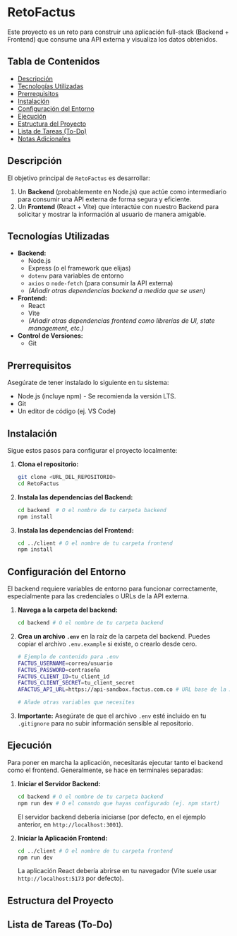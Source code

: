 # RetoFactus

Este proyecto es un reto para construir una aplicación full-stack (Backend + Frontend) que consume una API externa y visualiza los datos obtenidos.

## Tabla de Contenidos

- [Descripción](#descripción)
- [Tecnologías Utilizadas](#tecnologías-utilizadas)
- [Prerrequisitos](#prerrequisitos)
- [Instalación](#instalación)
- [Configuración del Entorno](#configuración-del-entorno)
- [Ejecución](#ejecución)
- [Estructura del Proyecto](#estructura-del-proyecto)
- [Lista de Tareas (To-Do)](#lista-de-tareas-to-do)
- [Notas Adicionales](#notas-adicionales)

## Descripción

El objetivo principal de `RetoFactus` es desarrollar:

1.  Un **Backend** (probablemente en Node.js) que actúe como intermediario para consumir una API externa de forma segura y eficiente.
2.  Un **Frontend** (React + Vite) que interactúe con nuestro Backend para solicitar y mostrar la información al usuario de manera amigable.

## Tecnologías Utilizadas

- **Backend:**
  - Node.js
  - Express (o el framework que elijas)
  - `dotenv` para variables de entorno
  - `axios` o `node-fetch` (para consumir la API externa)
  - _(Añadir otras dependencias backend a medida que se usen)_
- **Frontend:**
  - React
  - Vite
  - _(Añadir otras dependencias frontend como librerías de UI, state management, etc.)_
- **Control de Versiones:**
  - Git

## Prerrequisitos

Asegúrate de tener instalado lo siguiente en tu sistema:

- Node.js (incluye npm) - Se recomienda la versión LTS.
- Git
- Un editor de código (ej. VS Code)

## Instalación

Sigue estos pasos para configurar el proyecto localmente:

1.  **Clona el repositorio:**

    ```bash
    git clone <URL_DEL_REPOSITORIO>
    cd RetoFactus
    ```

2.  **Instala las dependencias del Backend:**

    ```bash
    cd backend  # O el nombre de tu carpeta backend
    npm install
    ```

3.  **Instala las dependencias del Frontend:**
    ```bash
    cd ../client # O el nombre de tu carpeta frontend
    npm install
    ```

## Configuración del Entorno

El backend requiere variables de entorno para funcionar correctamente, especialmente para las credenciales o URLs de la API externa.

1.  **Navega a la carpeta del backend:**

    ```bash
    cd backend # O el nombre de tu carpeta backend
    ```

2.  **Crea un archivo `.env`** en la raíz de la carpeta del backend. Puedes copiar el archivo `.env.example` si existe, o crearlo desde cero.

    ```bash
    # Ejemplo de contenido para .env
    FACTUS_USERNAME=correo/usuario
    FACTUS_PASSWORD=contraseña
    FACTUS_CLIENT_ID=tu_client_id
    FACTUS_CLIENT_SECRET=tu_client_secret
    AFACTUS_API_URL=https://api-sandbox.factus.com.co # URL base de la API a consumir

    # Añade otras variables que necesites
    ```

3.  **Importante:** Asegúrate de que el archivo `.env` esté incluido en tu `.gitignore` para no subir información sensible al repositorio.

## Ejecución

Para poner en marcha la aplicación, necesitarás ejecutar tanto el backend como el frontend. Generalmente, se hace en terminales separadas:

1.  **Iniciar el Servidor Backend:**

    ```bash
    cd backend # O el nombre de tu carpeta backend
    npm run dev # O el comando que hayas configurado (ej. npm start)
    ```

    El servidor backend debería iniciarse (por defecto, en el ejemplo anterior, en `http://localhost:3001`).

2.  **Iniciar la Aplicación Frontend:**
    ```bash
    cd ../client # O el nombre de tu carpeta frontend
    npm run dev
    ```
    La aplicación React debería abrirse en tu navegador (Vite suele usar `http://localhost:5173` por defecto).

## Estructura del Proyecto

## Lista de Tareas (To-Do)

